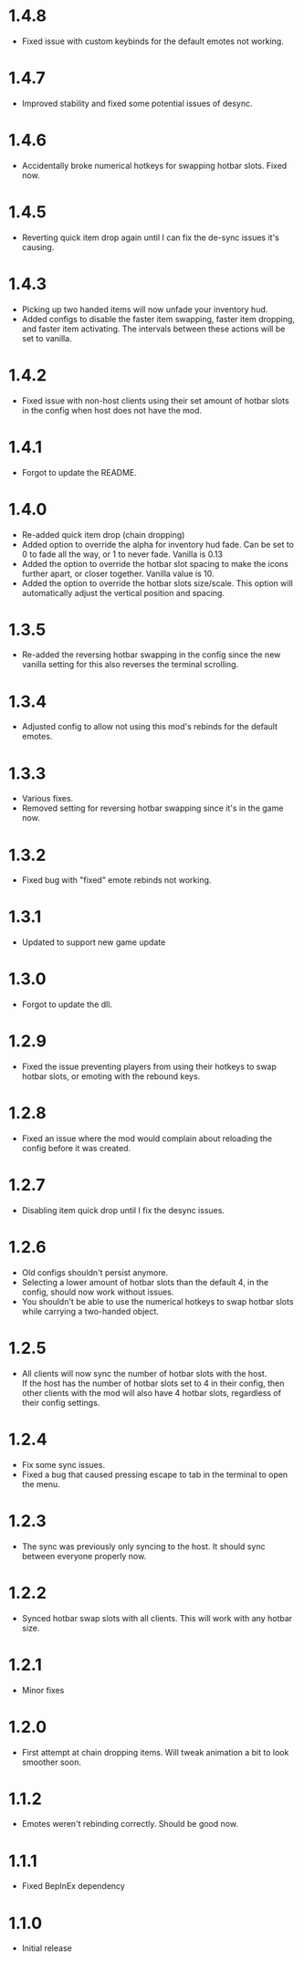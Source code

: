 # 1.4.8
+ Fixed issue with custom keybinds for the default emotes not working.
# 1.4.7
+ Improved stability and fixed some potential issues of desync.
# 1.4.6
+ Accidentally broke numerical hotkeys for swapping hotbar slots. Fixed now.
# 1.4.5
+ Reverting quick item drop again until I can fix the de-sync issues it's causing.
# 1.4.3
+ Picking up two handed items will now unfade your inventory hud.
+ Added configs to disable the faster item swapping, faster item dropping, and faster item activating. The intervals between these actions will be set to vanilla.
# 1.4.2
+ Fixed issue with non-host clients using their set amount of hotbar slots in the config when host does not have the mod.
# 1.4.1
+ Forgot to update the README.
# 1.4.0
+ Re-added quick item drop (chain dropping)
+ Added option to override the alpha for inventory hud fade. Can be set to 0 to fade all the way, or 1 to never fade. Vanilla is 0.13
+ Added the option to override the hotbar slot spacing to make the icons further apart, or closer together. Vanilla value is 10.
+ Added the option to override the hotbar slots size/scale. This option will automatically adjust the vertical position and spacing.
# 1.3.5
+ Re-added the reversing hotbar swapping in the config since the new vanilla setting for this also reverses the terminal scrolling.
# 1.3.4
+ Adjusted config to allow not using this mod's rebinds for the default emotes.
# 1.3.3
+ Various fixes.
+ Removed setting for reversing hotbar swapping since it's in the game now.
# 1.3.2
+ Fixed bug with "fixed" emote rebinds not working.
# 1.3.1
+ Updated to support new game update
# 1.3.0
+ Forgot to update the dll.
# 1.2.9
+ Fixed the issue preventing players from using their hotkeys to swap hotbar slots, or emoting with the rebound keys.
# 1.2.8
+ Fixed an issue where the mod would complain about reloading the config before it was created.
# 1.2.7
+ Disabling item quick drop until I fix the desync issues.
# 1.2.6
+ Old configs shouldn't persist anymore.
+ Selecting a lower amount of hotbar slots than the default 4, in the config, should now work without issues.
+ You shouldn't be able to use the numerical hotkeys to swap hotbar slots while carrying a two-handed object.
# 1.2.5
+ All clients will now sync the number of hotbar slots with the host.<br>
If the host has the number of hotbar slots set to 4 in their config, then other clients with the mod will also have 4 hotbar slots, regardless of their config settings.
# 1.2.4
+ Fix some sync issues.
+ Fixed a bug that caused pressing escape to tab in the terminal to open the menu.
# 1.2.3
+ The sync was previously only syncing to the host. It should sync between everyone properly now.
# 1.2.2
+ Synced hotbar swap slots with all clients. This will work with any hotbar size.
# 1.2.1
+ Minor fixes
# 1.2.0
+ First attempt at chain dropping items. Will tweak animation a bit to look smoother soon.
# 1.1.2
+ Emotes weren't rebinding correctly. Should be good now.
# 1.1.1
+ Fixed BepInEx dependency
# 1.1.0
+ Initial release